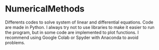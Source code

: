 # NumericalMethods
Differents codes to solve system of linear and differential equations. Code are made in Python.
I always try not to use libraries to make it easier to run the program, but in some code
are implemented to plot functions. I recommend using Google Colab or Spyder with Anaconda to avoid problems.
